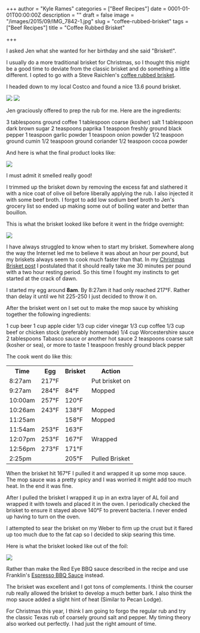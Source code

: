+++
author = "Kyle Rames"
categories = ["Beef Recipes"]
date = 0001-01-01T00:00:00Z
description = ""
draft = false
image = "/images/2015/09/IMG_7842-1.jpg"
slug = "coffee-rubbed-brisket"
tags = ["Beef Recipes"]
title = "Coffee Rubbed Brisket"

+++

I asked Jen what she wanted for her birthday and she said "Brisket!". 

I usually do a more traditional brisket for Christmas, so I thought this might be a good time to deviate from the classic brisket and do something a little different. I opted to go with a Steve Raichlen's [coffee rubbed brisket](http://www.primalgrill.org/recipe_details.asp?RecipeID=130&EpisodeID=19).

I headed down to my local Costco and found a nice 13.6 pound brisket.

![](/content/images/2015/09/IMG_7835.jpg)
![](/content/images/2015/09/IMG_7836.jpg)

Jen graciously offered to prep the rub for me. Here are the ingredients: 

3 tablespoons ground coffee
1 tablespoon coarse (kosher) salt
1 tablespoon dark brown sugar
2 teaspoons paprika
1 teaspoon freshly ground black pepper
1 teaspoon garlic powder
1 teaspoon onion powder
1/2 teaspoon ground cumin
1/2 teaspoon ground coriander
1/2 teaspoon cocoa powder

And here is what the final product looks like:

![](/content/images/2015/09/IMG_7834.jpg)

I must admit it smelled really good!

I trimmed up the brisket down by removing the excess fat and slathered it with a nice coat of olive oil before liberally applying the rub. I also injected it with some beef broth. I forgot to add low sodium beef broth to Jen's grocery list so ended up making some out of boiling water and better than bouillon. 

This is what the brisket looked like before it went in the fridge overnight:

![](/content/images/2015/09/IMG_7838.jpg)

I have always struggled to know when to start my brisket. Somewhere along the way the Internet led me to believe it was about an hour per pound, but my briskets always seem to cook much faster than that. In my [Christmas Brisket post](http://bbq.kylerames.com/2015/01/18/christmas-brisket/) I postulated that it should really take me 30 minutes per pound with a two hour resting period. So this time I fought my instincts to get started at the crack of dawn.

I started my egg around **8am**. By 8:27am it had only reached 217°F. Rather than delay it until we hit 225-250 I just decided to throw it on.

After the brisket went on I set out to make the mop sauce by whisking together the following ingredients: 

1 cup beer
1 cup apple cider
1/3 cup cider vinegar
1/3 cup coffee
1/3 cup beef or chicken stock (preferably homemade)
1/4 cup Worcestershire sauce
2 tablespoons Tabasco sauce or another hot sauce
2 teaspoons coarse salt (kosher or sea), or more to taste
1 teaspoon freshly ground black pepper

The cook went do like this:

<table>
<tr><th>Time</th><th>Egg</th><th>Brisket</th><th>Action</th></tr>
<tr><td>8:27am</td><td>217°F</td><td></td><td>Put brisket on</td></tr>
<tr><td>9:27am</td><td>284°F</td><td>84°F</td><td>Mopped</td></tr>
<tr><td>10:00am</td><td>257°F</td><td>120°F</td><td></td></tr>
<tr><td>10:26am</td><td>243°F</td><td>138°F</td><td>Mopped</td></tr>
<tr><td>11:25am</td><td></td><td>158°F</td><td>Mopped</td></tr>
<tr><td>11:54am</td><td>253°F</td><td>163°F</td><td></td></tr>
<tr><td>12:07pm</td><td>253°F</td><td>167°F</td><td>Wrapped</td></tr>
<tr><td>12:56pm</td><td>273°F</td><td>171°F</td><td></td></tr>
<tr><td>2:25pm</td><td></td><td>205°F</td><td>Pulled Brisket</td></tr>
</table> 

When the brisket hit 167°F I pulled it and wrapped it up some mop sauce. The mop sauce was a pretty spicy and I was worried it might add too much heat. In the end it was fine.

After I pulled the brisket I wrapped it up in an extra layer of AL foil and wrapped it with towels and placed it in the oven. I periodically checked the brisket to ensure it stayed above 140°F to prevent bacteria. I never ended up having to turn on the oven.

I attempted to sear the brisket on my Weber to firm up the crust but it flared up too much due to the fat cap so I decided to skip searing this time.

Here is what the brisket looked like out of the foil:

![](/content/images/2015/09/IMG_7842.jpg)

Rather than make the Red Eye BBQ sauce described in the recipe and use Franklin's [Espresso BBQ Sauce](http://www.amazon.com/Franklin-Barbecue-12-5oz-Bottle-Espresso/dp/B00C2D0DV4) instead.

The brisket was excellent and I got tons of complements. I think the courser rub really allowed the brisket to develop a much better bark. I also think the mop sauce added a slight hint of heat (Similar to Pecan Lodge). 

For Christmas this year, I think I am going to forgo the regular rub and try the classic Texas rub of coarsely ground salt and pepper. My timing theory also worked out perfectly. I had just the right amount of time.